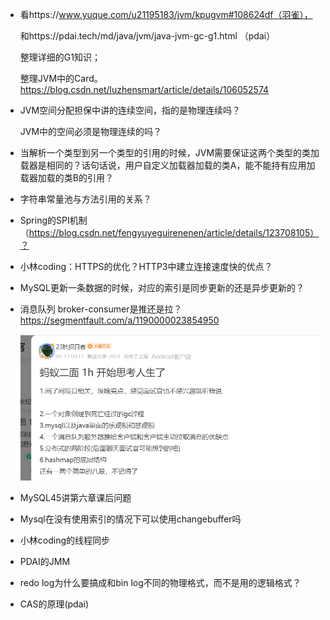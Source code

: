 - 看https://www.yuque.com/u21195183/jvm/kpugvm#108624df（羽雀），

  和https://pdai.tech/md/java/jvm/java-jvm-gc-g1.html （pdai）

  整理详细的G1知识；

  整理JVM中的Card。https://blog.csdn.net/luzhensmart/article/details/106052574



- JVM空间分配担保中讲的连续空间，指的是物理连续吗？

  JVM中的空间必须是物理连续的吗？



- 当解析一个类型到另一个类型的引用的时候，JVM需要保证这两个类型的类加载器是相同的？话句话说，用户自定义加载器加载的类A，能不能持有应用加载器加载的类B的引用？



- 字符串常量池与方法引用的关系？



- Spring的SPI机制（https://blog.csdn.net/fengyuyeguirenenen/article/details/123708105）？



- 小林coding：HTTPS的优化？HTTP3中建立连接速度快的优点？

  

- MySQL更新一条数据的时候，对应的索引是同步更新的还是异步更新的？




- 消息队列 broker-consumer是推还是拉？https://segmentfault.com/a/1190000023854950

  ![image-20220924234838421](%E7%94%A8%E5%88%B0%E7%9A%84%E5%9B%BE%E7%89%87/image-20220924234838421.png)




- MySQL45讲第六章课后问题



- Mysql在没有使用索引的情况下可以使用changebuffer吗



- 小林coding的线程同步



- PDAI的JMM



- redo log为什么要搞成和bin log不同的物理格式，而不是用的逻辑格式？


- CAS的原理(pdai)
